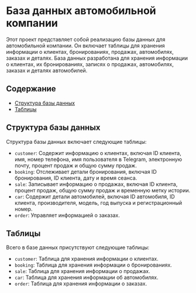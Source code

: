 # База данных автомобильной компании

Этот проект представляет собой реализацию базы данных для автомобильной компании. Он включает таблицы для хранения информации о клиентах, бронированиях, продажах, автомобилях, заказах и деталях. База данных разработана для хранения информации о клиентах, их бронированиях, записях о продажах, автомобилях, заказах и деталях автомобилей.

## Содержание

- [Структура базы данных](#структура-базы-данных)
- [Таблицы](#таблицы)

## Структура базы данных

Структура базы данных включает следующие таблицы:

- `customer`: Содержит информацию о клиентах, включая ID клиента, имя, номер телефона, имя пользователя в Telegram, электронную почту, процент продаж и общую сумму продаж.
- `booking`: Отслеживает детали бронирования, включая ID бронирования, ID клиента, дату и время сеанса.
- `sale`: Записывает информацию о продажах, включая ID клиента, процент продаж, общую сумму продаж и временную метку истории.
- `car`: Содержит детали автомобилей, включая ID автомобиля, ID клиента, производителя, модель, год выпуска и регистрационный номер.
- `order`: Управляет информацией о заказах.

## Таблицы

Всего в базе данных присутствуют следующие таблицы:

- `customer`: Таблица для хранения информации о клиентах.
- `booking`: Таблица для хранения информации о бронированиях.
- `sale`: Таблица для хранения информации о продажах.
- `car`: Таблица для хранения информации об автомобилях.
- `order`: Таблица для хранения информации о заказах.
